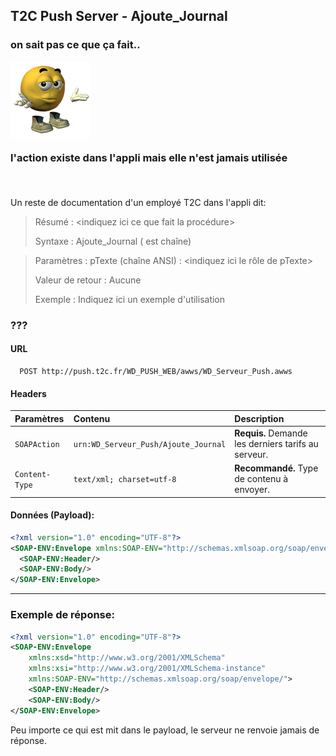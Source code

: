 ## T2C Push Server - Ajoute_Journal

<h3 align="left">
  <p>on sait pas ce que ça fait..</p>
  <img src="https://github.com/dumb-software/T2C-API-Documentation/blob/main/.github/assets/idk.png?raw=true" alt="Emoji idk."/>
  <p>l'action existe dans l'appli mais elle n'est jamais utilisée</p>
  <br>
</h3>

Un reste de documentation d'un employé T2C dans l'appli dit:
> Résumé : <indiquez ici ce que fait la procédure>
> 
> Syntaxe :
>Ajoute_Journal (<pTexte> est chaîne)

> Paramètres :
> pTexte (chaîne ANSI) : <indiquez ici le rôle de pTexte>
> 
> Valeur de retour :
> Aucune
> 
> Exemple :
> Indiquez ici un exemple d'utilisation

### ???

#### URL
```
  POST http://push.t2c.fr/WD_PUSH_WEB/awws/WD_Serveur_Push.awws
```

#### Headers
| Paramètres   | Contenu                                     | Description                |
| :----------- | :------------------------------------------ | :------------------------- |
| `SOAPAction` | `urn:WD_Serveur_Push/Ajoute_Journal`    | **Requis.** Demande les derniers tarifs au serveur. |
|`Content-Type`| `text/xml; charset=utf-8` | **Recommandé.** Type de contenu à envoyer. |

#### Données (Payload):

```xml
<?xml version="1.0" encoding="UTF-8"?>
<SOAP-ENV:Envelope xmlns:SOAP-ENV="http://schemas.xmlsoap.org/soap/envelope/" xmlns:SOAP-ENC="http://schemas.xmlsoap.org/soap/encoding/" xmlns:xsd="http://www.w3.org/2001/XMLSchema" xmlns:xsi="http://www.w3.org/2001/XMLSchema-instance">
  <SOAP-ENV:Header/>
  <SOAP-ENV:Body/>
</SOAP-ENV:Envelope>
```

---

### Exemple de réponse:

```xml
<?xml version="1.0" encoding="UTF-8"?>
<SOAP-ENV:Envelope
	xmlns:xsd="http://www.w3.org/2001/XMLSchema"
	xmlns:xsi="http://www.w3.org/2001/XMLSchema-instance"
	xmlns:SOAP-ENV="http://schemas.xmlsoap.org/soap/envelope/">
	<SOAP-ENV:Header/>
	<SOAP-ENV:Body/>
</SOAP-ENV:Envelope>
```
Peu importe ce qui est mit dans le payload, le serveur ne renvoie jamais de réponse.
